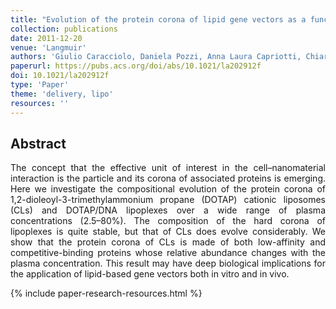 ```yaml
---
title: "Evolution of the protein corona of lipid gene vectors as a function of plasma concentration"
collection: publications
date: 2011-12-20
venue: 'Langmuir'
authors: 'Giulio Caracciolo, Daniela Pozzi, Anna Laura Capriotti, Chiara Cavaliere, Patrizia Foglia, Heinz Amenitsch, Aldo Lagana'
paperurl: https://pubs.acs.org/doi/abs/10.1021/la202912f
doi: 10.1021/la202912f
type: 'Paper'
theme: 'delivery, lipo'
resources: ''
---
```


<h2> Abstract </h2>
<p align= "justify">
The concept that the effective unit of interest in the cell–nanomaterial interaction is the particle and its corona of associated proteins is emerging. Here we investigate the compositional evolution of the protein corona of 1,2-dioleoyl-3-trimethylammonium propane (DOTAP) cationic liposomes (CLs) and DOTAP/DNA lipoplexes over a wide range of plasma concentrations (2.5–80%). The composition of the hard corona of lipoplexes is quite stable, but that of CLs does evolve considerably. We show that the protein corona of CLs is made of both low-affinity and competitive-binding proteins whose relative abundance changes with the plasma concentration. This result may have deep biological implications for the application of lipid-based gene vectors both in vitro and in vivo.


{% include paper-research-resources.html %}
